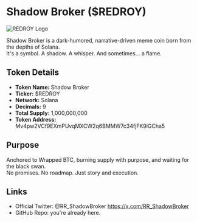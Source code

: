 # Shadow Broker ($REDROY)

![REDROY Logo](redroy-logo.png)

Shadow Broker is a dark-humored, narrative-driven meme coin born from the depths of Solana.  
It's a symbol. A shadow. A whisper. And sometimes... a flame.

## Token Details
- **Token Name:** Shadow Broker  
- **Ticker:** $REDROY  
- **Network:** Solana  
- **Decimals:** 9  
- **Total Supply:** 1,000,000,000  
- **Token Address:** Mv4pw2VCf9EXmPUvqMXCW2q6BMMW7c34fjFK9iGCha5  

## Purpose
Anchored to Wrapped BTC, burning supply with purpose, and waiting for the black swan.  
No promises. No roadmap. Just story and execution.

## Links
- Official Twitter: @RR_ShadowBroker https://x.com/RR_ShadowBroker  
- GitHub Repo: you're already here.  
